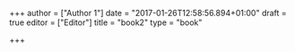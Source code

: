 +++
author = ["Author 1"]
date = "2017-01-26T12:58:56.894+01:00"
draft = true
editor = ["Editor"]
title = "book2"
type = "book"

+++
